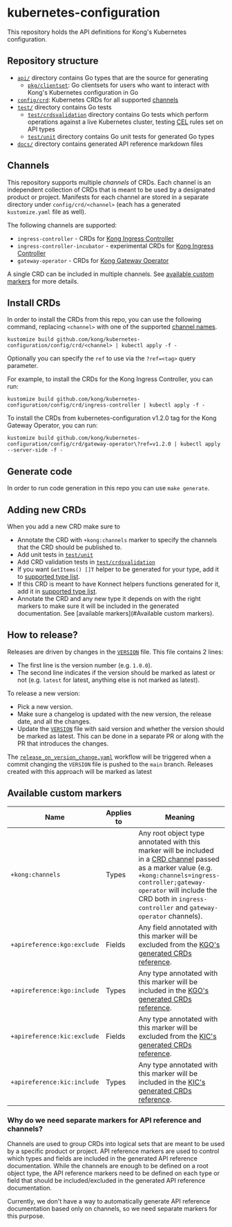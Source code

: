 # kubernetes-configuration

This repository holds the API definitions for Kong's Kubernetes configuration.

## Repository structure

- [`api/`][api] directory contains Go types that are the source for generating
  - [`pkg/clientset`][clientset]: Go clientsets for users who want to interact
    with Kong's Kubernetes configuration in Go
- [`config/crd`][crd]: Kubernetes CRDs for all supported [channels]
- [`test/`][test] directory contains Go tests
  - [`test/crdsvalidation`][testcrdsvalidation] directory contains Go tests which
    perform operations against a live Kubernetes cluster, testing [CEL][cel] rules
    set on API types
  - [`test/unit`][testunit] directory contains Go unit tests for generated Go types
- [`docs/`][docs] directory contains generated API reference markdown files

[api]: ./api/
[clientset]: ./pkg/clientset/
[crd]: ./config/crd
[docs]: ./docs/
[test]: ./test/
[testcrdsvalidation]: ./test/crdsvalidation
[testunit]: ./test/unit
[cel]: https://kubernetes.io/docs/reference/using-api/cel/
[channels]: #channels

## Channels

This repository supports multiple _channels_ of CRDs. Each channel is an independent collection
of CRDs that is meant to be used by a designated product or project. Manifests for each channel
are stored in a separate directory under `config/crd/<channel>` (each has a generated `kustomize.yaml` file as well).

The following channels are supported:

- `ingress-controller` - CRDs for [Kong Ingress Controller][kic]
- `ingress-controller-incubator` - experimental CRDs for [Kong Ingress Controller][kic]
- `gateway-operator` - CRDs for [Kong Gateway Operator][kgo]

A single CRD can be included in multiple channels. See [available custom markers](#available-custom-markers) for more details.

[kic]: https://github.com/kong/kubernetes-ingress-controller
[kgo]: https://github.com/kong/gateway-operator

## Install CRDs

In order to install the CRDs from this repo, you can use the following command, replacing
`<channel>` with one of the supported [channel names](#channels).

```terminal
kustomize build github.com/kong/kubernetes-configuration/config/crd/<channel> | kubectl apply -f -
```

Optionally you can specify the `ref` to use via the `?ref=<tag>` query parameter.

For example, to install the CRDs for the Kong Ingress Controller, you can run:

```terminal
kustomize build github.com/kong/kubernetes-configuration/config/crd/ingress-controller | kubectl apply -f -
```

To install the CRDs from kubernetes-configuration v1.2.0 tag for the Kong Gateway Operator, you can run:

```terminal
kustomize build github.com/kong/kubernetes-configuration/config/crd/gateway-operator\?ref=v1.2.0 | kubectl apply --server-side -f -
```

## Generate code

In order to run code generation in this repo you can use `make generate`.

## Adding new CRDs

When you add a new CRD make sure to

- Annotate the CRD with `+kong:channels` marker to specify the channels that the CRD should be published to.
- Add unit tests in [`test/unit`][testunit]
- Add CRD validation tests in [`test/crdsvalidation`][testcrdsvalidation]
- If you want `GetItems() []T` helper to be generated for your type,
  add it to [supported type list][apitypes_funcs_gen_list].
- If this CRD is meant to have Konnect helpers functions generated for it,
  add it in [supported type list][apitypes_funcs_gen].
- Annotate the CRD and any new type it depends on with the right markers to make sure it will be included
  in the generated documentation. See [available markers](#Available custom markers).

[apitypes_funcs_gen]: ./scripts/apitypes-funcs/supportedtypes.go
[apitypes_funcs_gen_list]: ./scripts/apitypes-funcs/supportedtypes.go#L112-114

## How to release?

Releases are driven by changes in the [`VERSION`](./VERSION) file.
This file contains 2 lines:

- The first line is the version number (e.g. `1.0.0`).
- The second line indicates if the version should be marked as latest or not
  (e.g. `latest` for latest, anything else is not marked as latest).

To release a new version:

- Pick a new version.
- Make sure a changelog is updated with the new version, the release date, and all the changes.
- Update the [`VERSION`](./VERSION) file with said version and whether the version should be marked as latest.
  This can be done in a separate PR or along with the PR that introduces the changes.

The [`release_on_version_change.yaml`][release_on_change_workflow]
workflow will be triggered when a commit changing the `VERSION` file is pushed to the `main` branch.
Releases created with this approach will be marked as latest

[release_on_change_workflow]: .github/workflows/release_on_version_change.yaml

## Available custom markers

| Name                        | Applies to | Meaning                                                                                                                                                                                                                                                                |
|-----------------------------|------------|------------------------------------------------------------------------------------------------------------------------------------------------------------------------------------------------------------------------------------------------------------------------|
| `+kong:channels`            | Types      | Any root object type annotated with this marker will be included in a [CRD channel](#channels) passed as a marker value (e.g. `+kong:channels=ingress-controller;gateway-operator` will include the CRD both in `ingress-controller` and `gateway-operator` channels). |
| `+apireference:kgo:exclude` | Fields     | Any field annotated with this marker will be excluded from the [KGO's generated CRDs reference][kgo-crd-ref].                                                                                                                                                          |
| `+apireference:kgo:include` | Types      | Any type annotated with this marker will be included in the [KGO's generated CRDs reference][kgo-crd-ref].                                                                                                                                                             |
| `+apireference:kic:exclude` | Fields     | Any type annotated with this marker will be excluded from the [KIC's generated CRDs reference][kic-crd-ref].                                                                                                                                                           |
| `+apireference:kic:include` | Types      | Any type annotated with this marker will be included in the [KIC's generated CRDs reference][kic-crd-ref].                                                                                                                                                             |

### Why do we need separate markers for API reference and channels?

Channels are used to group CRDs into logical sets that are meant to be used by a specific product or project.
API reference markers are used to control which types and fields are included in the generated API reference documentation.
While the channels are enough to be defined on a root object type, the API reference markers need to be defined on
each type or field that should be included/excluded in the generated API reference documentation.

Currently, we don't have a way to automatically generate API reference documentation based only on channels,
so we need separate markers for this purpose.

[kgo-crd-ref]: https://github.com/Kong/gateway-operator/blob/main/docs/api-reference.md
[kic-crd-ref]: https://github.com/kong/kubernetes-ingress-controller/blob/main/docs/api-reference.md
